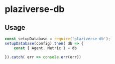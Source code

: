 # plaziverse-db

## Usage 

```js
const setupDatabase = require('plaziverse-db');
setupDatabase(config).then( db => {
    const { Agent, Metric } = db

}).catch( err => console.err(err))
```